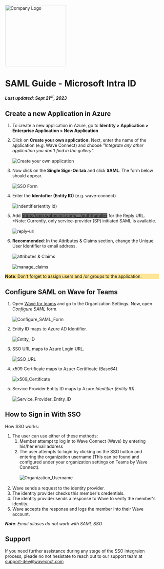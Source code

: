 <img src="https://github.com/wavecnct/poc-doc/blob/main/public/logo.png" alt="Company Logo" width="200"><br>

# SAML Guide - Microsoft Intra ID
##### *Last updated: Sept 21<sup>st</sup>, 2023* 

## Create a new Application in Azure

1. To create a new application in Azure, go to **Identity > Application > Enterprise Application > New Application**
2. Click on **Create your own application.** Next, enter the name of the application (e.g. Wave Connect) and choose *"Integrate any other application you don't find in the gallery".*
<br><br>![Create your own application](https://github.com/wavecnct/poc-doc/blob/main/public/create_app.png)

3. Now click on the **Single Sign-On tab** and click **SAML**. The form below should appear.
<br><br>![SSO Form](https://github.com/wavecnct/poc-doc/blob/main/public/SSO_form.png)

4. Enter the **Identofier (Entity ID)** (e.g. wave-connect)
<br><br>![indentifier(entity id)](https://github.com/wavecnct/poc-doc/blob/main/public/identifier(entity_id).png)

5. Add <span style="background-color: #6F6F6F">https://app.wabecnct.com/__/auth/handler</span> for the Reply URL.
*Note: Currently, only service-provider (SP) initiated SAML is available.
<br><br>![reply-url](https://github.com/wavecnct/poc-doc/blob/main/public/reply_url.png)

6. **Recommended**: In the Attributes & Claims section, change the Unique User Identifier to email address.
<br><br>![attributes & Claims](https://github.com/wavecnct/poc-doc/blob/main/public/attributes&claims.png)
<br><br>![manage_claims](https://github.com/wavecnct/poc-doc/blob/main/public/manage_claims.png)<br>

<span style="background-color: #FFE598; display: block; max-width=100%;"> **Note**: Don't forget to assign users and /or groups to the application.</span>

<div style="page-break-after: always;"></div>

## Configure SAML on Wave for Teams

1. Open <a href="https://teams.wavecnct.com/"> Wave for teams</a> and go to the Organization Settings. Now, open *Configure SAML* form.
<br><br>![Configure_SAML_Form](https://github.com/wavecnct/poc-doc/blob/main/public/Configure_SAML_Form.png)<br>

2. Entity ID maps to Azure AD Identifier.
<br><br>![Entity_ID](https://github.com/wavecnct/poc-doc/blob/main/public/Entity_ID.png)<br>

3. SSO URL maps to Azure Login URL.
<br><br>![SSO_URL](https://github.com/wavecnct/poc-doc/blob/main/public/SSO_URL.png)<br>

4. x509 Certificate maps to Azuer Certificate (Base64).
<br><br>![x509_Certificate](https://github.com/wavecnct/poc-doc/blob/main/public/x509_Certificate.png)<br>

5. Service Provider Entity ID maps tp Azure *Identifier (Entity ID)*.
<br><br>![Service_Provider_Entity_ID](https://github.com/wavecnct/poc-doc/blob/main/public/SP_Entity_ID.png)<br>


<div style="page-break-after: always;"></div>

## How to Sign in With SSO
How SSO works:

<ol>
    <li>The user can use either of these methods:
        <ol list-style-type: "upper-alpha">    
            <li>Member attempt tp log in to Wave Connect (Wave) by entering his/her email address</li>
            <li>The user attempts to login by clicking on the SSO button and entering the organization username (This can be found and configured under your organization settings on Teams by Wave Connect).<br><br>
            <img src="https://github.com/wavecnct/poc-doc/blob/main/public/Org_Username.png" alt="Organization_Username"></li>
        </ol><br>
    </li>
    <li>Wave sends a request to the identity provider.</li>
    <li>The identity provider checks this member's credentials.</li>
    <li>The identity provider sends a response to Wave to verify the member's identity.</li>
    <li>Wave accepts the response and logs the member into their Wave account.</li>
</ol>

***Note**: Email aliases do not work with SAML SSO.*

## Support
If you need further assistance during any stage of the SSO integraion process, pleade no not hesistate to reach out to our support team at <a href="support-dev@wavecnct.com">support-dev@wavecnct.com</a>





